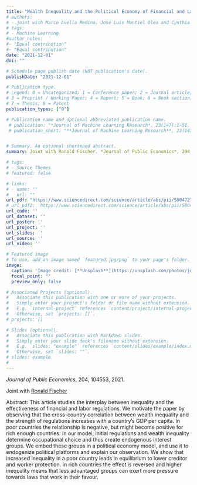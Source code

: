 ```yaml
---
title: "Wealth Inequality and the Political Economy of Financial and Labour Regulations"
# authors:
# - joint with Marco Avella Medina, José Luis Montiel Olea and Cynthia Rush
# tags:
# - Machine Learning
#author_notes:
#- "Equal contribution"
#- "Equal contribution"
date: "2021-12-01"
doi: ""

# Schedule page publish date (NOT publication's date).
publishDate: "2021-12-01"

# Publication type.
# Legend: 0 = Uncategorized; 1 = Conference paper; 2 = Journal article;
# 3 = Preprint / Working Paper; 4 = Report; 5 = Book; 6 = Book section;
# 7 = Thesis; 8 = Patent
publication_types: ["0"]

# Publication name and optional abbreviated publication name.
 # publication: "*Journal of Machine Learning Research*, 23(147):1−51, 2022."
 # publication_short: "**Journal of Machine Learning Research**, 23(147):1−51, 2022."


# Summary. An optional shortened abstract.
summary: Joint with Ronald Fischer. *Journal of Public Economics*, 204, 104553, 2021.

# tags:
# - Source Themes
# featured: false

# links:
# - name: ""
#   url: ""
url_pdf: "https://www.sciencedirect.com/science/article/abs/pii/S0047272721001894"
# url_pdf2: 'https://www.sciencedirect.com/science/article/abs/pii/S0047272721001894'
url_code: ''
url_dataset: ''
url_poster: ''
url_project: ''
url_slides: ''
url_source: ''
url_video: ''

# Featured image
# To use, add an image named `featured.jpg/png` to your page's folder. 
image:
  caption: 'Image credit: [**Unsplash**](https://unsplash.com/photos/jdD8gXaTZsc)'
  focal_point: ""
  preview_only: false

# Associated Projects (optional).
#   Associate this publication with one or more of your projects.
#   Simply enter your project's folder or file name without extension.
#   E.g. `internal-project` references `content/project/internal-project/index.md`.
#   Otherwise, set `projects: []`.
# projects: []

# Slides (optional).
#   Associate this publication with Markdown slides.
#   Simply enter your slide deck's filename without extension.
#   E.g. `slides: "example"` references `content/slides/example/index.md`.
#   Otherwise, set `slides: ""`.
# slides: example
#
---
```

*Journal of Public Economics*, 204, 104553, 2021.


Joint with  <a href="https://sites.google.com/site/ronaldfischerdiicea/cv-1"> Ronald Fischer</a> </span></div>


 
Abstract:  This article studies the interplay between inequality and the effectiveness of financial and labor regulations. We motivate the paper by observing that the cross-country correlation between wealth inequality and the strength of regulations increases with a country’s GDP per capita. In poor countries the relationship is negative, but might become positive for rich enough countries. In our model, initial regulations and wealth inequality determine occupational choice and thus create endogenous interest groups. We embed these groups in a political economy model, and use it to endogenize political platforms and explain our observation. We show that increased inequality in a poor country leads in equilibrium to lower creditor and worker protection. In rich countries the effect is reversed and higher inequality means that less advantaged groups can exert more pressure towards laws that work in their favour.